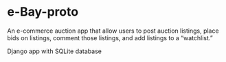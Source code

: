 # e-Bay-proto
An e-commerce auction app that allow users to post auction listings, place bids on listings, comment those listings, and add listings to a “watchlist.”

Django app with SQLite database
